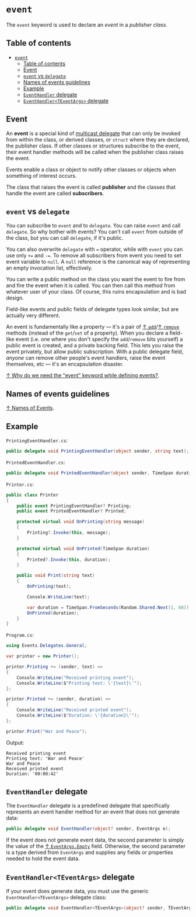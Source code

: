 # `event`

The `event` keyword is used to declare an *event* in a *publisher class*.

## Table of contents

- [`event`](#event)
  - [Table of contents](#table-of-contents)
  - [Event](#event-1)
  - [`event` vs `delegate`](#event-vs-delegate)
  - [Names of events guidelines](#names-of-events-guidelines)
  - [Example](#example)
  - [`EventHandler` delegate](#eventhandler-delegate)
  - [`EventHandler<TEventArgs>` delegate](#eventhandlerteventargs-delegate)

## Event

An **event** is a special kind of [multicast delegate](/csharp/types/delegate.md#multicastdelegate) that can only be invoked from within the class, or derived classes, or `struct` where they are declared, the publisher class.  If other classes or structures subscribe to the event, their event handler methods will be called when the publisher class raises the event.

Events enable a class or object to notify other classes or objects when something of interest occurs.

The class that raises the event is called **publisher** and the classes that handle the event are called **subscribers**.

## `event` vs `delegate`

You can subscribe to `event` and to `delegate`. You can raise `event` and call `delegate`. So why bother with events? You can't call `event` from outside of the class, but you can call `delegate`, if it's public.

You can also overwrite `delegate` with `=` operator, while with `event` you can use only `+=` and `-=`. To remove all subscribers from event you need to set event variable to `null`. A `null` reference is the canonical way of representing an empty invocation list, effectively.

You can write a public method on the class you want the event to fire from and fire the event when it is called. You can then call this method from whatever user of your class. Of course, this ruins encapsulation and is bad design.

Field-like events and public fields of delegate types look similar, but are actually very different.

An event is fundamentally like a property — it's a pair of [↑ `add`](https://learn.microsoft.com/en-us/dotnet/csharp/language-reference/keywords/add)/[↑ `remove`](https://learn.microsoft.com/en-us/dotnet/csharp/language-reference/keywords/remove) methods (instead of the `get`/`set` of a property). When you declare a field-like event (i.e. one where you don't specify the `add`/`remove` bits yourself) a public event is created, and a private backing field. This lets you raise the event privately, but allow public subscription. With a public delegate field, *anyone* can remove other people's event handlers, raise the event themselves, etc — it's an encapsulation disaster.

[↑ Why do we need the "event" keyword while defining events?](https://stackoverflow.com/questions/3028724/why-do-we-need-the-event-keyword-while-defining-events).

## Names of events guidelines

[↑ Names of Events](https://learn.microsoft.com/en-us/dotnet/standard/design-guidelines/names-of-type-members#names-of-events).

## Example

`PrintingEventHandler.cs`:

```csharp
public delegate void PrintingEventHandler(object sender, string text);
```

`PrintedEventHandler.cs`:

```csharp
public delegate void PrintedEventHandler(object sender, TimeSpan duration);
```

`Printer.cs`:

```csharp
public class Printer
{
    public event PrintingEventHandler? Printing;
    public event PrintedEventHandler? Printed;

    protected virtual void OnPrinting(string message)
    {
        Printing?.Invoke(this, message);
    }

    protected virtual void OnPrinted(TimeSpan duration)
    {
        Printed?.Invoke(this, duration);
    }

    public void Print(string text)
    {
        OnPrinting(text);

        Console.WriteLine(text);

        var duration = TimeSpan.FromSeconds(Random.Shared.Next(1, 60));
        OnPrinted(duration);
    }
}
```

`Program.cs`:

```csharp
using Events.Delegates.General;

var printer = new Printer();

printer.Printing += (sender, text) =>
{
    Console.WriteLine("Received printing event");
    Console.WriteLine($"Printing text: \'{text}\'");
};

printer.Printed += (sender, duration) =>
{
    Console.WriteLine("Received printed event");
    Console.WriteLine($"Duration: \'{duration}\'");
};

printer.Print("War and Peace");
```

Output:

```console
Received printing event
Printing text: 'War and Peace'
War and Peace
Received printed event
Duration: '00:00:42'
```

## `EventHandler` delegate

The `EventHandler` delegate is a predefined delegate that specifically represents an event handler method for an event that does not generate data:

```csharp
public delegate void EventHandler(object? sender, EventArgs e);
```

If the event does not generate event data, the second parameter is simply the value of the [↑ `EventArgs.Empty`](https://learn.microsoft.com/en-us/dotnet/api/system.eventargs.empty) field. Otherwise, the second parameter is a type derived from `EventArgs` and supplies any fields or properties needed to hold the event data.

## `EventHandler<TEventArgs>` delegate

If your event does generate data, you must use the generic `EventHandler<TEventArgs>` delegate class:

```csharp
public delegate void EventHandler<TEventArgs>(object? sender, TEventArgs e);
```
